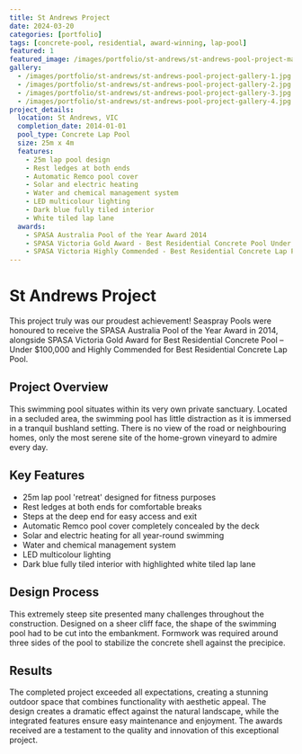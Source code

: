 ```yaml
---
title: St Andrews Project
date: 2024-03-20
categories: [portfolio]
tags: [concrete-pool, residential, award-winning, lap-pool]
featured: 1
featured_image: /images/portfolio/st-andrews/st-andrews-pool-project-main.jpg
gallery:
  - /images/portfolio/st-andrews/st-andrews-pool-project-gallery-1.jpg
  - /images/portfolio/st-andrews/st-andrews-pool-project-gallery-2.jpg
  - /images/portfolio/st-andrews/st-andrews-pool-project-gallery-3.jpg
  - /images/portfolio/st-andrews/st-andrews-pool-project-gallery-4.jpg
project_details:
  location: St Andrews, VIC
  completion_date: 2014-01-01
  pool_type: Concrete Lap Pool
  size: 25m x 4m
  features:
    - 25m lap pool design
    - Rest ledges at both ends
    - Automatic Remco pool cover
    - Solar and electric heating
    - Water and chemical management system
    - LED multicolour lighting
    - Dark blue fully tiled interior
    - White tiled lap lane
  awards:
    - SPASA Australia Pool of the Year Award 2014
    - SPASA Victoria Gold Award - Best Residential Concrete Pool Under $100,000
    - SPASA Victoria Highly Commended - Best Residential Concrete Lap Pool
---
```


# St Andrews Project

This project truly was our proudest achievement! Seaspray Pools were honoured to receive the SPASA Australia Pool of the Year Award in 2014, alongside SPASA Victoria Gold Award for Best Residential Concrete Pool – Under $100,000 and Highly Commended for Best Residential Concrete Lap Pool.

## Project Overview

This swimming pool situates within its very own private sanctuary. Located in a secluded area, the swimming pool has little distraction as it is immersed in a tranquil bushland setting. There is no view of the road or neighbouring homes, only the most serene site of the home-grown vineyard to admire every day.

## Key Features

- 25m lap pool 'retreat' designed for fitness purposes
- Rest ledges at both ends for comfortable breaks
- Steps at the deep end for easy access and exit
- Automatic Remco pool cover completely concealed by the deck
- Solar and electric heating for all year-round swimming
- Water and chemical management system
- LED multicolour lighting
- Dark blue fully tiled interior with highlighted white tiled lap lane

## Design Process

This extremely steep site presented many challenges throughout the construction. Designed on a sheer cliff face, the shape of the swimming pool had to be cut into the embankment. Formwork was required around three sides of the pool to stabilize the concrete shell against the precipice.

## Results

The completed project exceeded all expectations, creating a stunning outdoor space that combines functionality with aesthetic appeal. The design creates a dramatic effect against the natural landscape, while the integrated features ensure easy maintenance and enjoyment. The awards received are a testament to the quality and innovation of this exceptional project.
